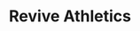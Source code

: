 ---
title: "Revive Athletics"
url: /portland/revive-athletics-southeast-hawthorne-boulevard/
shop: shop
---